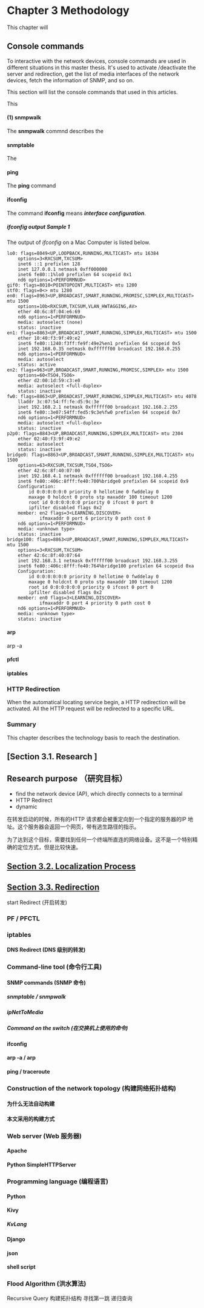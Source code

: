 # Chapter 3 Methodology

This chapter will 


## Console commands

To interactive with the network devices, console commands are used in different situations in this master thesis. It's used to activate /deactivate the server and redirection, get the list of media interfaces of the network devices, fetch the information of SNMP, and so on.

This section will list the console commands that used in this articles.


This 

#### (1) snmpwalk
The **snmpwalk** commnd describes the 

#### snmptable
The 

#### ping
The **ping** command

#### ifconfig

The command **ifconfig** means ***interface configuration***. 

##### _ifconfig_ output Sample 1
The output of  _ifconfig_ on a Mac Computer is listed below. 

```
lo0: flags=8049<UP,LOOPBACK,RUNNING,MULTICAST> mtu 16384
	options=3<RXCSUM,TXCSUM>
	inet6 ::1 prefixlen 128 
	inet 127.0.0.1 netmask 0xff000000 
	inet6 fe80::1%lo0 prefixlen 64 scopeid 0x1 
	nd6 options=1<PERFORMNUD>
gif0: flags=8010<POINTOPOINT,MULTICAST> mtu 1280
stf0: flags=0<> mtu 1280
en0: flags=8963<UP,BROADCAST,SMART,RUNNING,PROMISC,SIMPLEX,MULTICAST> mtu 1500
	options=10b<RXCSUM,TXCSUM,VLAN_HWTAGGING,AV>
	ether 40:6c:8f:04:e6:69 
	nd6 options=1<PERFORMNUD>
	media: autoselect (none)
	status: inactive
en1: flags=8863<UP,BROADCAST,SMART,RUNNING,SIMPLEX,MULTICAST> mtu 1500
	ether 10:40:f3:9f:49:e2 
	inet6 fe80::1240:f3ff:fe9f:49e2%en1 prefixlen 64 scopeid 0x5 
	inet 192.168.0.35 netmask 0xffffff00 broadcast 192.168.0.255
	nd6 options=1<PERFORMNUD>
	media: autoselect
	status: active
en2: flags=963<UP,BROADCAST,SMART,RUNNING,PROMISC,SIMPLEX> mtu 1500
	options=60<TSO4,TSO6>
	ether d2:00:1d:59:c3:e0 
	media: autoselect <full-duplex>
	status: inactive
fw0: flags=8863<UP,BROADCAST,SMART,RUNNING,SIMPLEX,MULTICAST> mtu 4078
	lladdr 3c:07:54:ff:fe:d5:9c:3e 
	inet 192.168.2.1 netmask 0xffffff00 broadcast 192.168.2.255
	inet6 fe80::3e07:54ff:fed5:9c3e%fw0 prefixlen 64 scopeid 0x7 
	nd6 options=1<PERFORMNUD>
	media: autoselect <full-duplex>
	status: inactive
p2p0: flags=8843<UP,BROADCAST,RUNNING,SIMPLEX,MULTICAST> mtu 2304
	ether 02:40:f3:9f:49:e2 
	media: autoselect
	status: inactive
bridge0: flags=8863<UP,BROADCAST,SMART,RUNNING,SIMPLEX,MULTICAST> mtu 1500
	options=63<RXCSUM,TXCSUM,TSO4,TSO6>
	ether 42:6c:8f:40:07:00 
	inet 192.168.4.1 netmask 0xffffff00 broadcast 192.168.4.255
	inet6 fe80::406c:8fff:fe40:700%bridge0 prefixlen 64 scopeid 0x9 
	Configuration:
		id 0:0:0:0:0:0 priority 0 hellotime 0 fwddelay 0
		maxage 0 holdcnt 0 proto stp maxaddr 100 timeout 1200
		root id 0:0:0:0:0:0 priority 0 ifcost 0 port 0
		ipfilter disabled flags 0x2
	member: en2 flags=3<LEARNING,DISCOVER>
	        ifmaxaddr 0 port 6 priority 0 path cost 0
	nd6 options=1<PERFORMNUD>
	media: <unknown type>
	status: inactive
bridge100: flags=8863<UP,BROADCAST,SMART,RUNNING,SIMPLEX,MULTICAST> mtu 1500
	options=3<RXCSUM,TXCSUM>
	ether 42:6c:8f:40:07:64 
	inet 192.168.3.1 netmask 0xffffff00 broadcast 192.168.3.255
	inet6 fe80::406c:8fff:fe40:764%bridge100 prefixlen 64 scopeid 0xa 
	Configuration:
		id 0:0:0:0:0:0 priority 0 hellotime 0 fwddelay 0
		maxage 0 holdcnt 0 proto stp maxaddr 100 timeout 1200
		root id 0:0:0:0:0:0 priority 0 ifcost 0 port 0
		ipfilter disabled flags 0x2
	member: en0 flags=3<LEARNING,DISCOVER>
	        ifmaxaddr 0 port 4 priority 0 path cost 0
	nd6 options=1<PERFORMNUD>
	media: <unknown type>
	status: inactive
```

#### arp

arp -a

#### pfctl

#### iptables

### HTTP Redirection

When the automatical locating service begin, a HTTP redirection will be activated. All the HTTP request will be redirected to a specific URL.

### 

### Summary

This chapter describes the technology basis to reach the destination.


## [Section 3.1. Research ]
## Research purpose          （研究目标）
* find the network device (AP), which directly connects to a terminal
* HTTP Redirect
* dynamic

在转发启动的时候，所有的HTTP 请求都会被重定向到一个指定的服务器的IP 地址。这个服务器会返回一个网页，带有逃生路径的指示。

为了达到这个目标，需要找到任何一个终端所直连的网络设备。这不是一个特别精确的定位方式，但是比较快速。

## [Section 3.2. Localization Process](localization.md)
## [Section 3.3. Redirection](Chapter3/redirection.md)
 start Redirect               (开启转发)
### PF / PFCTL
### iptables
#### DNS Redirect                (DNS 级别的转发)

### Command-line tool            (命令行工具)

#### SNMP commands               (SNMP 命令)
##### snmptable / snmpwalk
##### ipNetToMedia
##### Command on the switch       (在交换机上使用的命令)

#### ifconfig
#### arp -a / arp
#### ping / traceroute

### Construction of the network topology   (构建网络拓扑结构)
####    为什么无法自动构建
####    本文采用的构建方式

### Web server                             (Web 服务器)
#### Apache
#### Python SimpleHTTPServer

### Programming language                  (编程语言)
#### Python
#### Kivy
##### KvLang
#### Django
#### json
#### shell script

### Flood Algorithm          (洪水算法)
Recursive Query
构建拓扑结构
寻找第一跳
递归查询
